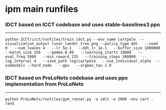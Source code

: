 # ipm main runfiles

### IDCT based on ICCT codebase and uses stable-baselines3 ppo
----------------------------------------------------------
`python ICCT/icct/runfiles/train_idct.py --env_name cartpole  --visualization_output lunar_lander_tree.png --policy_type ddt   --seed 0   --num_leaves 4   --lr 5e-1   --ddt_lr 1e-1   --buffer_size 1000000   --batch_size 256   --gamma 0.99   --learning_starts 10000   --eval_freq 5000   --min_reward 225   --training_steps 500000   --log_interval 4   --save_path log/cartpole   --use_individual_alpha  --submodels --hard_node   --gpu   --argmax_tau 1.0`

### IDCT based on ProLoNets codebase and uses ppo implementation from ProLoNets
---------------------------------------------------------------------------
`python ProLoNets/runfiles/gym_runner.py -a idct -e 2000 -env cart -rand`
